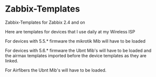 Zabbix-Templates
================

Zabbix-Templates for Zabbix 2.4 and on

Here are templates for devices that I use daily at my Wireless ISP

For devices with 5.5.* firmware the mikrotik Mib will have to be loaded 

For devices with 5.6.* firmware the Ubnt Mib's will have to be loaded and the
airmax templates imported before the device templates as they are linked.

For Airfibers the Ubnt Mib's will have to be loaded.

